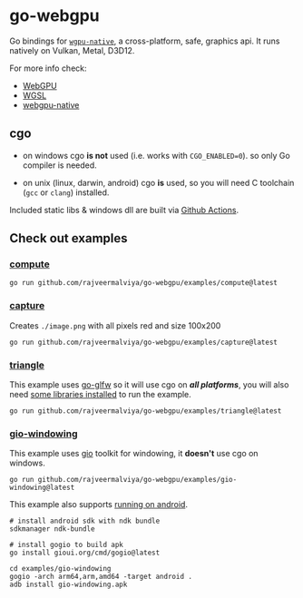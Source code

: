 # go-webgpu

Go bindings for [`wgpu-native`](https://github.com/gfx-rs/wgpu-native), a cross-platform, safe, graphics api. It runs natively on Vulkan, Metal, D3D12.

For more info check:
- [WebGPU](https://gpuweb.github.io/gpuweb/)
- [WGSL](https://gpuweb.github.io/gpuweb/wgsl/)
- [webgpu-native](https://github.com/webgpu-native/webgpu-headers)

## cgo

- on windows cgo **is not** used (i.e. works with `CGO_ENABLED=0`). so only Go compiler is needed.

- on unix (linux, darwin, android) cgo **is** used, so you will need C toolchain (`gcc` or `clang`) installed.

Included static libs & windows dll are built via [Github Actions](./.github/workflows/build-wgpu.yml).

## Check out examples

### [compute](./examples/compute/main.go)

```shell
go run github.com/rajveermalviya/go-webgpu/examples/compute@latest
```

### [capture](./examples/capture/main.go)

Creates `./image.png` with all pixels red and size 100x200

```shell
go run github.com/rajveermalviya/go-webgpu/examples/capture@latest
```

### [triangle](./examples/triangle/main.go)

This example uses [go-glfw](https://github.com/go-gl/glfw) so it will use cgo on **_all platforms_**, you will also need
[some libraries installed](https://github.com/go-gl/glfw#installation) to run the example.

```shell
go run github.com/rajveermalviya/go-webgpu/examples/triangle@latest
```

### [gio-windowing](./examples/gio-windowing/main.go)

This example uses [gio](https://gioui.org) toolkit for windowing, it **doesn't** use cgo on windows.

```shell
go run github.com/rajveermalviya/go-webgpu/examples/gio-windowing@latest
```

This example also supports [running on android](https://gioui.org/doc/install/android).

```shell
# install android sdk with ndk bundle
sdkmanager ndk-bundle

# install gogio to build apk
go install gioui.org/cmd/gogio@latest

cd examples/gio-windowing
gogio -arch arm64,arm,amd64 -target android .
adb install gio-windowing.apk
```
